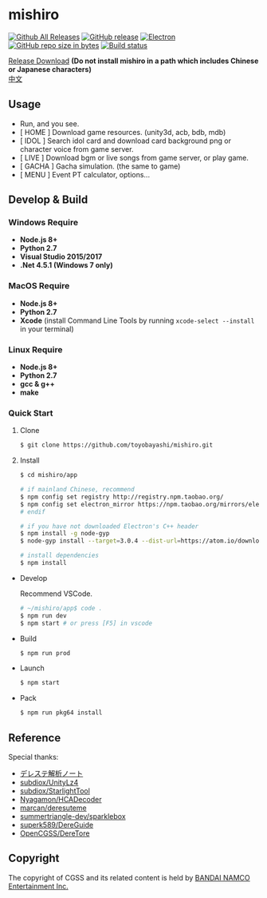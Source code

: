 # mishiro
[![Github All Releases](https://img.shields.io/github/downloads/toyobayashi/mishiro/total.svg)](https://github.com/toyobayashi/mishiro/releases)
[![GitHub release](https://img.shields.io/github/release/toyobayashi/mishiro.svg)](https://github.com/toyobayashi/mishiro/releases)
[![Electron](https://img.shields.io/badge/dynamic/json.svg?label=electron&url=https%3A%2F%2Fraw.githubusercontent.com%2Ftoyobayashi%2Fmishiro%2Fmaster%2Fapp%2Fpackage.json&query=%24.devDependencies.electron&colorB=9feaf9)](https://electronjs.org/)
[![GitHub repo size in bytes](https://img.shields.io/github/repo-size/toyobayashi/mishiro.svg)](https://github.com/toyobayashi/mishiro/archive/master.zip)
[![Build status](https://ci.appveyor.com/api/projects/status/qv7x4qj669pyolfi/branch/master?svg=true)](https://ci.appveyor.com/project/toyobayashi/mishiro/branch/master)
<!-- [![Vue](https://img.shields.io/badge/dynamic/json.svg?label=vue&url=https%3A%2F%2Fraw.githubusercontent.com%2Ftoyobayashi%2Fmishiro%2Fmaster%2Fapp%2Fpackage.json&query=%24.dependencies.vue&colorB=41b883)](https://vuejs.org/)
[![Webpack](https://img.shields.io/badge/dynamic/json.svg?label=webpack&url=https%3A%2F%2Fraw.githubusercontent.com%2Ftoyobayashi%2Fmishiro%2Fmaster%2Fapp%2Fpackage.json&query=%24.devDependencies.webpack&colorB=55a7dd)](https://webpack.js.org/) -->


[Release Download](https://github.com/toyobayashi/mishiro/releases) __(Do not install mishiro in a path which includes Chinese or Japanese characters)__  
[中文](https://github.com/toyobayashi/mishiro/blob/master/README_CN.md)


## Usage

* Run, and you see.
* [ HOME ] Download game resources. (unity3d, acb, bdb, mdb)
* [ IDOL ] Search idol card and download card background png or character voice from game server.
* [ LIVE ] Download bgm or live songs from game server, or play game.
* [ GACHA ] Gacha simulation. (the same to game)
* [ MENU ] Event PT calculator, options...

<!-- * [ IDOL ] Search idol card and download card background png from [starlight.kirara.ca](https://starlight.kirara.ca/) or character voice from game server. -->

## Develop & Build

### Windows Require
 
* __Node.js 8+__
* __Python 2.7__
* __Visual Studio 2015/2017__
* __.Net 4.5.1 (Windows 7 only)__  

### MacOS Require
 
* __Node.js 8+__
* __Python 2.7__
* __Xcode__ (install Command Line Tools by running ```xcode-select --install``` in your terminal)

### Linux Require

* __Node.js 8+__
* __Python 2.7__
* __gcc & g++__
* __make__

### Quick Start

1. Clone  

    ``` bash 
    $ git clone https://github.com/toyobayashi/mishiro.git
    ```

2. Install  

    ``` bash
    $ cd mishiro/app

    # if mainland Chinese, recommend
    $ npm config set registry http://registry.npm.taobao.org/
    $ npm config set electron_mirror https://npm.taobao.org/mirrors/electron/
    # endif

    # if you have not downloaded Electron's C++ header
    $ npm install -g node-gyp
    $ node-gyp install --target=3.0.4 --dist-url=https://atom.io/download/electron

    # install dependencies
    $ npm install
    ```

* Develop

    Recommend VSCode.
    
    ``` bash
    # ~/mishiro/app$ code .
    $ npm run dev
    $ npm start # or press [F5] in vscode
    ```

* Build  

    ``` bash
    $ npm run prod
    ```

* Launch  

    ``` bash
    $ npm start
    ```

* Pack

    ``` bash
    $ npm run pkg64 install
    ```

## Reference
Special thanks:   
* [デレステ解析ノート](https://subdiox.github.io/deresute/)
* [subdiox/UnityLz4](https://github.com/subdiox/UnityLz4)
* [subdiox/StarlightTool](https://github.com/subdiox/StarlightTool)
* [Nyagamon/HCADecoder](https://github.com/Nyagamon/HCADecoder)
* [marcan/deresuteme](https://github.com/marcan/deresuteme)
* [summertriangle-dev/sparklebox](https://github.com/summertriangle-dev/sparklebox)
* [superk589/DereGuide](https://github.com/superk589/DereGuide)
* [OpenCGSS/DereTore](https://github.com/OpenCGSS/DereTore)


## Copyright
The copyright of CGSS and its related content is held by [BANDAI NAMCO Entertainment Inc.](https://bandainamcoent.co.jp/)  

